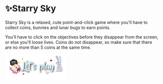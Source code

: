 # ✨Starry Sky

Starry Sky is a relaxed, cute point-and-click game where you'll have to collect coins, bunnies and lunar bugs to earn points.

You'll have to click on the objectives before they disappear from the screen, or else you'll loose lives. Coins do not disappear, so make sure that there are no more than 5 coins at the same time.

<a href="https://isagutierrez.github.io/Starry-Sky/">
    <img src="./images/readme-play.png" width="200px">
</a>



